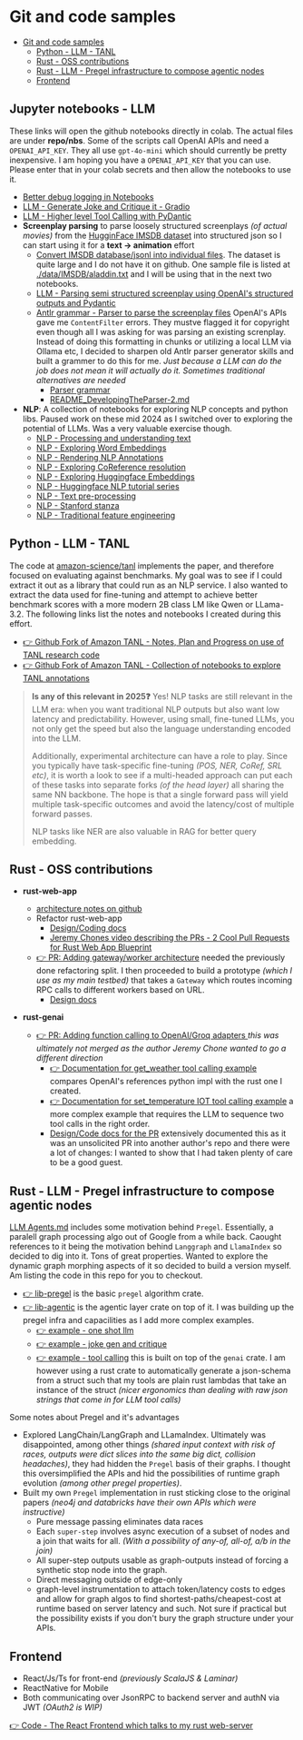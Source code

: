 # Git and code samples
<!-- TOC -->

- [Git and code samples](#git-and-code-samples)
    - [Python - LLM - TANL](#python---llm---tanl)
    - [Rust - OSS contributions](#rust---oss-contributions)
    - [Rust - LLM - Pregel infrastructure to compose agentic nodes](#rust---llm---pregel-infrastructure-to-compose-agentic-nodes)
    - [Frontend](#frontend)

<!-- /TOC -->

## Jupyter notebooks - LLM 

These links will open the github notebooks directly in colab. The actual files are under **repo/nbs**. Some of the scripts call OpenAI APIs and need a `OPENAI_API_KEY`. They all use `gpt-4o-mini` which should currently be pretty inexpensive. I am hoping you have a `OPENAI_API_KEY` that you can use. Please enter that in your colab secrets and then allow the notebooks to use it.

 - [Better debug logging in Notebooks](https://colab.research.google.com/github/juvvination/juvvination.github.io/blob/master/nbs/LLM_Notebook_Logging.ipynb)
 - [LLM - Generate Joke and Critique it - Gradio](https://colab.research.google.com/github/juvvination/juvvination.github.io/blob/master/nbs/LLM_Joke_and_Critique.ipynb)
 - [LLM - Higher level Tool Calling with PyDantic](https://colab.research.google.com/github/juvvination/juvvination.github.io/blob/master/nbs/LLM_ToolCalling.ipynb)
 - **Screenplay parsing** to parse loosely structured screenplays _(of actual movies)_ from the [HugginFace IMSDB dataset](https://huggingface.co/datasets/mattismegevand/IMSDb) into structured json so I can start using it for a **text -> animation** effort
   - [Convert IMSDB database/jsonl into individual files](https://colab.research.google.com/github/juvvination/juvvination.github.io/blob/master/nbs/Screenplay_Dataset_to_files.ipynb). The dataset is quite large and I do not have it on github. One sample file is listed at [./data/IMSDB/aladdin.txt](./data/IMSDB/aladdin.txt) and I will be using that in the next two notebooks.
   - [LLM - Parsing semi structured screenplay using OpenAI's structured outputs and Pydantic](https://colab.research.google.com/github/juvvination/juvvination.github.io/blob/master/nbs/LLM_StructuredOutput_Screenplay.ipynb)
   - [Antlr grammar - Parser to parse the screenplay files](https://colab.research.google.com/github/juvvination/juvvination.github.io/blob/master/nbs/StructuredScreenplay_Antlr.ipynb) OpenAI's APIs gave me `ContentFilter` errors. They mustve flagged it for copyright even though all I was asking for was parsing an existing screnplay. Instead of doing this formatting in chunks or utilizing a local LLM via Ollama etc, I decided to sharpen old Antlr parser generator skills and built a grammer to do this for me. _Just because a LLM can do the job does not mean it will actually do it. Sometimes traditional alternatives are needed_
     - [Parser grammar](./lib/python/imsdb/antlr/Screenplay.g4)
     - [README_DevelopingTheParser-2.md](./lib/python/imsdb/README_DevelopingTheParser-2.md)
 - **NLP**: A collection of notebooks for exploring NLP concepts and python libs. Paused work on these mid 2024 as I switched over to exploring the potential of LLMs. Was a very valuable exercise though.
   - [NLP - Processing and understanding text](https://colab.research.google.com/github/juvvination/juvvination.github.io/blob/master/nbs/NLP_2018_ProcessingAndUnderstandingText.ipynb)
   - [NLP - Exploring Word Embeddings](https://colab.research.google.com/github/juvvination/juvvination.github.io/blob/master/nbs/NLP%20Word%20Embeddings.ipynb)
   - [NLP - Rendering NLP Annotations](https://colab.research.google.com/github/juvvination/juvvination.github.io/blob/master/nbs/NLP_AnnotationRendering.ipynb)
   - [NLP - Exploring CoReference resolution](https://colab.research.google.com/github/juvvination/juvvination.github.io/blob/master/nbs/NLP_CoRef.ipynb)
   - [NLP - Exploring Huggingface Embeddings](https://colab.research.google.com/github/juvvination/juvvination.github.io/blob/master/nbs/NLP_HuggingFace_Embeddings.ipynb)
   - [NLP - Huggingface NLP tutorial series](https://colab.research.google.com/github/juvvination/juvvination.github.io/blob/master/nbs/NLP_HuggingFace_tutorials.ipynb)
   - [NLP - Text pre-processing](https://colab.research.google.com/github/juvvination/juvvination.github.io/blob/master/nbs/NLP_PreProcessing.ipynb)
   - [NLP - Stanford stanza](https://colab.research.google.com/github/juvvination/juvvination.github.io/blob/master/nbs/NLP_Stanford_Stanza.ipynb)
   - [NLP - Traditional feature engineering](https://colab.research.google.com/github/juvvination/juvvination.github.io/blob/master/nbs/NLP_TraditionalTextFeatureEngineering.ipynb)

## Python - LLM - TANL 

The code at [amazon-science/tanl](https://github.com/amazon-science/tanl) implements the paper, and therefore focused on evaluating against benchmarks. My goal was to see if I could extract it out as a library that could run as an NLP service. I also wanted to extract the data used for fine-tuning and attempt to achieve better benchmark scores with a more modern 2B class LM like Qwen or LLama-3.2. The following links list the notes and notebooks I created during this effort.

 - [👉 Github Fork of Amazon TANL - Notes, Plan and Progress on use of TANL research code](https://github.com/vamsi-juvvi/tanl/blob/main/notebooks/TANL.md)
 - [👉 Github Fork of Amazon TANL - Collection of notebooks to explore TANL annotations](https://github.com/vamsi-juvvi/tanl/tree/main/notebooks)

> **Is any of this relevant in 2025❓** Yes! NLP tasks are still relevant in the LLM era: when you want traditional NLP outputs but also want low latency and predictability. However, using small, fine-tuned LLMs, you not only get the speed but also the language understanding encoded into the LLM. 
>
> Additionally, experimental architecture can have a role to play. Since you typically have task-specific fine-tuning _(POS, NER, CoRef, SRL etc)_, it is worth a look to see if a multi-headed approach can put each of these tasks into separate forks _(of the head layer)_ all sharing the same NN backbone. The hope is that a single forward pass will yield multiple task-specific outcomes and avoid the latency/cost of multiple forward passes.
>
> NLP tasks like NER are also valuable in RAG for better query embedding.


## Rust - OSS contributions

  - **rust-web-app** 
    - [architecture notes on github](https://github.com/vamsi-juvvi/rust-web-app/tree/main/docs/00_base-rust-web-app)
    - Refactor rust-web-app
      - [Design/Coding docs](https://github.com/vamsi-juvvi/rust-web-app/tree/main/docs/01_refactor_lib_rpc_lib_web)
      - [Jeremy Chones video describing the PRs - 2 Cool Pull Requests for Rust Web App Blueprint](https://www.youtube.com/watch?v=MHwpSZA2uNA) 
    - [👉 PR: Adding gateway/worker architecture](https://github.com/vamsi-juvvi/rust-web-app/pull/1) needed the previously done refactoring split. I then proceeded to build a prototype _(which I use as my main testbed)_ that takes a `Gateway` which routes incoming RPC calls to different workers based on URL.
      - [Design docs](https://github.com/vamsi-juvvi/rust-web-app/tree/main/docs/02_worker_architecture)

 - **rust-genai**
   - [👉 PR: Adding function calling to OpenAI/Groq adapters ](https://github.com/vamsi-juvvi/rust-genai/pull/1) _this was ultimately not merged as the author Jeremy Chone wanted to go a different direction_
     - [👉 Documentation for get_weather tool calling example](https://github.com/vamsi-juvvi/rust-genai/blob/function_calling_openai/docs/add-function-calling/c06-code-and-traces.md) compares OpenAI's references python impl with the rust one I created.
     - [👉 Documentation for set_temperature IOT tool calling example](https://github.com/vamsi-juvvi/rust-genai/blob/function_calling_openai/docs/add-function-calling/c07-code-and-traces.md) a more complex example that requires the LLM to sequence two tool calls in the right order.
     - [Design/Code docs for the PR](https://github.com/vamsi-juvvi/rust-genai/blob/function_calling_openai/docs/add-function-calling/0-AddingFunctionCallingToGenAI.md) extensively documented this as it was an unsolicited PR into another author's repo and there were a lot of changes: I wanted to show that I had taken plenty of care to be a good guest.


## Rust - LLM - Pregel infrastructure to compose agentic nodes

 [LLM Agents.md](./LLM/LLM_Agents.md) includes some motivation behind `Pregel`. Essentially, a paralell graph processing algo out of Google from a while back. Caought references to it being the motivation behind `Langgraph` and `LlamaIndex` so decided to dig into it. Tons of great properties. Wanted to explore the dynamic graph morphing aspects of it so decided to build a version myself. Am listing the code in this repo for you to checkout.

  - [👉 lib-pregel](./Rust/agentic/lib-pregel/) is the basic `pregel` algorithm crate.
  - [👉 lib-agentic](./Rust/agentic/lib-agentic/) is the agentic layer crate on top of it. I was building up the pregel infra and capacilities as I add more complex examples.
    - [👉 example - one shot llm](./Rust/agentic/lib-agentic/examples/01_one_shot_llm.rs)
    - [👉 example - joke gen and critique](./Rust/agentic/lib-agentic/examples/02_joke_gen_and_critique.rs)
    - [👉 example - tool calling](./Rust/agentic/lib-agentic/examples/03_tool_calling.rs) this is built on top of the `genai` crate. I am however using a rust crate to automatically generate a json-schema from a struct such that my tools are plain rust lambdas that take an instance of the struct _(nicer ergonomics than dealing with raw json strings that come in for LLM tool calls)_   

Some notes about Pregel and it's advantages
  
   - Explored LangChain/LangGraph and LLamaIndex. Ultimately was disappointed, among other things _(shared input context with risk of races, outputs were dict slices into the same big dict, collision headaches)_, they had hidden the `Pregel` basis of their graphs. I thought this oversimplified the APIs and hid the possibilities of runtime graph evolution _(among other pregel properties)_.
   - Built my own `Pregel` implementation in rust sticking close to the original papers _(neo4j and databricks have their own APIs which were instructive)_
     - Pure message passing eliminates data races
     - Each `super-step` involves async execution of a subset of nodes and a join that waits for all. _(With a possibility of any-of, all-of, a/b in the join)_
     - All super-step outputs usable as graph-outputs instead of forcing a synthetic stop node into the graph.
     - Direct messaging outside of edge-only
     - graph-level instrumentation to attach token/latency costs to edges and allow for graph algos to find shortest-paths/cheapest-cost at runtime based on server latency and such. Not sure if practical but the possibility exists if you don't bury the graph structure under your APIs.

## Frontend

 - React/Js/Ts for front-end _(previously ScalaJS & Laminar)_
 - ReactNative for Mobile
 - Both communicating over JsonRPC to backend server and authN via JWT _(OAuth2 is WIP)_

[👉 Code - The React Frontend which talks to my rust web-server](./React/frontend/)